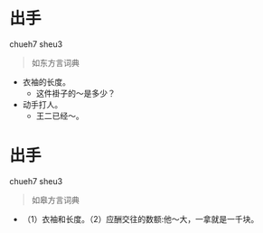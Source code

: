 # 出手
chueh7 sheu3
> 如东方言词典
- 衣袖的长度。
  - 这件褂子的～是多少？
- 动手打人。
  - 王二已经～。

# 出手
chueh7 sheu3
> 如皋方言词典
- （1）衣袖和长度。（2）应酬交往的数额:他～大，一拿就是一千块。
